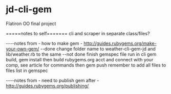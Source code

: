 # jd-cli-gem
Flatiron OO final project


=====notes to self=======
cli and scraper in separate class/files?

----notes from - how to make gem - http://guides.rubygems.org/make-your-own-gem/
--done
change folder name to weather-cli-gem-jd
  and lib/weather.rb to the same
  --not done
finish gemspec file
run in cli gem build, gem install
then build rubygems.org acct and connect with your comp, see article for commands
then gem push
remember to add all files to files list in gemspec


----notes from - need to publish gem after - http://guides.rubygems.org/publishing/